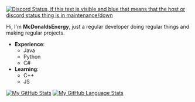 [![Discord Status, if this text is visible and blue that means that the host or discord status thing is in maintenance/down](https://discord.c99.nl/widget/theme-1/854342512277979177.png)]()

Hi, I'm **McDonaldsEnergy**, just a regular developer doing regular things and making regular projects.

  * **Experience**:
    - Java 
    - Python
    - C#
  * **Learning**:
    - C++
    - JS


[![My GitHub Stats](https://github-readme-stats.vercel.app/api/?username=mcdonaldsenergy&count_private=true&theme=tokyonight&showicons=true)]()
[![My GitHub Language Stats](https://github-readme-stats.vercel.app/api/top-langs/?username=mcdonaldsenergy&langs_count=5&theme=tokyonight)]()
